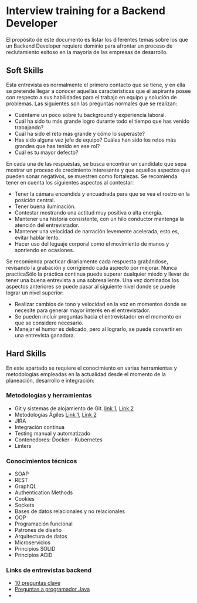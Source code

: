 # Interview training for a Backend Developer

El propósito de este documento es listar los diferentes temas sobre los que un Backend Developer requiere dominio para afrontar un proceso de reclutamiento exitoso en la mayoría de las empresas de desarrollo.

## Soft Skills
Esta entrevista es normalmente el primero contacto que se tiene, y en ella se pretende llegar a conocer aquellas características que el aspirante posee con respecto a sus habilidades para el trabajo en equipo y solución de problemas. Las siguientes son las preguntas normales que se realizan:

- Cuéntame un poco sobre tu background y experiencia laboral.
- Cuál ha sido tu más grande logro durante todo el tiempo que has venido trabajando?
- Cuál ha sido el reto más grande y cómo lo superaste?
- Has sido alguna vez jefe de equipo? Cuáles han sido los retos más grandes que has tenido en ese rol?
- Cuál es tu mayor defecto?

En cada una de las respuestas, se busca encontrar un candidato que sepa mostrar un proceso de crecimiento interesante y que aquellos aspectos que pueden sonar negativos, se muestren como fortalezas. Se recomienda tener en cuenta los siguientes aspectos al contestar:

- Tener la cámara encendida y encuadrada para que se vea el rostro en la posición central.
- Tener buena iluminación.
- Contestar mostrando una actitud muy positiva o alta energía.
- Mantener una historia consistente, con un hilo conductor mantenga la atención del entrevistador.
- Mantener una velocidad de narración levemente acelerada, esto es, evitar hablar lento.
- Hacer uso del leguaje corporal como el movimiento de manos y sonriendo en ocasiones.

Se recomienda practicar dirariamente cada respuesta grabándose, revisando la grabación y corrigiendo cada aspecto por mejorar. Nunca practicaSólo la práctica continua puede superar cualquier miedo y llevar de tener una buena entrevista a una sobresaliente. Una vez dominados los aspectos anteriores se puede pasar al siguiente nivel donde se puede lograr un nivel superior:

- Realizar cambios de tono y velocidad en la voz en momentos donde se necesite para generar mayor interés en el entrevistador.
- Se pueden incluir preguntas hacia el entrevistador en el momento en que se considere necesario.
- Manejar el humor es delicado, pero al lograrlo, se puede convertir en una entrevista ganadora.

## Hard Skills
En este apartado se requiere el conocimiento en varias herramientas y metodologías empleadas en la actualidad desde el momento de la planeación, desarrollo e integración:

### Metodologías y herramientas
- Git y sistemas de alojamiento de Git. [link 1](https://es.myservername.com/top-90-sql-interview-questions), [Link 2](https://es.bitdegree.org/tutoriales/tutorial-git/)
- Metodologías Ágiles [Link 1](https://www.ibee.education/post/metodologias-agiles-preguntas-frecuentes/), [Link 2](https://trello.com/c/BMmP2Pbz/6-como-se-planifica-en-scrum)
- JIRA
- Integración continua
- Testing manual y automatizado
- Contenedores: Docker - Kubernetes
- Linters

### Conocimientos técnicos
- SOAP
- REST
- GraphQL
- Authentication Methods
- Cookies
- Sockets
- Bases de datos relacionales y no relacionales
- OOP
- Programación funcional
- Patrones de diseño
- Arquitectura de datos
- Microservicios
- Principios SOLID
- Principios ACID

### Links de entrevistas backend
- [10 preguntas clave](https://www.sundevs.com/es/blog/como-contratar-desarrollador-back-end-10-preguntas-clave-para-una-entrevista)
- [Preguntas a programador Java](https://javapro.org/programming-languages/preguntas-para-entrevista-de-programacion-java-full-stack/)
- 
